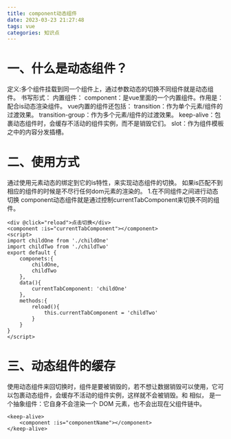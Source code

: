 ```yaml
---
title: component动态组件
date: 2023-03-23 21:27:48
tags: vue
categories: 知识点
---
```

# 一、什么是动态组件？
定义:多个组件挂载到同一个组件上，通过参数动态的切换不同组件就是动态组件。
书写形式：<component :is="componentName"></component>
内置组件：
component：是vue里面的一个内置组件。作用是：配合is动态渲染组件。
vue内置的组件还包括：
transition：作为单个元素/组件的过渡效果。
transition-group：作为多个元素/组件的过渡效果。
keep-alive：包裹动态组件时，会缓存不活动的组件实例，而不是销毁它们。
slot：作为组件模板之中的内容分发插槽。
# 二、使用方式
通过使用<component>元素动态的绑定到它的is特性，来实现动态组件的切换。
如果is匹配不到相应的组件的时候是不尽行任何dom元素的渲染的。
1.在不同组件之间进行动态切换
component动态组件就是通过控制currentTabComponent来切换不同的组件。
```
<div @click="reload">点击切换</div> 
<component :is="currentTabComponent"></component>
<script>
import childOne from './childOne'
import childTwo from './childTwo'
export default {
    componets:{
        childOne,
        childTwo
    },
    data(){
        currentTabComponent: 'childOne'
    },
    methods:{
        reload(){
            this.currentTabComponent = 'childTwo'
        }
    }
}
</script>
```
# 三、动态组件的缓存
使用动态组件来回切换时，组件是要被销毁的，若不想让数据销毁可以使用<keep-alive>，它可以包裹动态组件，会缓存不活动的组件实例，这样就不会被销毁。和 <transition> 相似，<keep-alive> 是一个抽象组件：它自身不会渲染一个 DOM 元素，也不会出现在父组件链中。
```
<keep-alive>
    <component :is="componentName"></component>
</keep-alive>
```
